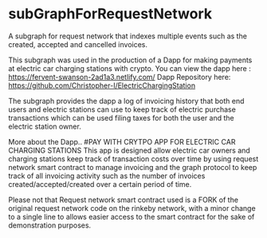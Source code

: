 # subGraphForRequestNetwork
A subgraph for request network that indexes multiple events such as the created, accepted and cancelled invoices.

This subgraph was used in the production of a Dapp for making payments at electric car charging stations with crypto.
You can view the dapp here : https://fervent-swanson-2ad1a3.netlify.com/
Dapp Repository here: https://github.com/Christopher-I/ElectricChargingStation

The subgraph provides the dapp a log of invoicing history that both end users and electric stations can use to keep track of electric purchase transactions which can be used filing taxes for both the user and the electric station owner.

More about the Dapp..
#PAY WITH CRYTPO APP FOR ELECTRIC CAR CHARGING STATIONS This app is designed allow electric car owners and charging stations 
keep track of transaction costs over time by using request network smart contract to manage invoicing and the graph protocol 
to keep track of all invoicing activity such as the number of invoices created/accepted/created over a certain period of time.

Please not that Request network smart contract used is a FORK of the original request network code on the rinkeby network, with a minor change to a 
single line to allows easier access to the smart contract for the sake of demonstration purposes.


